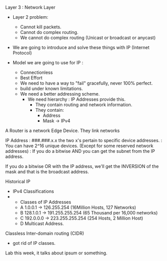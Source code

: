 Layer 3 : Network Layer
  * Layer 2 problem:
    * Cannot kill packets.
    * Cannot do complex routing.
    * We cannot do complex routing (Unicast or broadcast or anycast)
  * We are going to introduce and solve these things with IP (Internet Protocol)

  * Model we are going to use for IP : 
    - Connectionless
    - Best Effort
    - We need to have a way to "fail" gracefully, never 100% perfect.
    - build under known limitations.
    - We need a better addressing scheme.
      * We need hierarchy : IP Addresses provide this.
        - They contain routing and network information.
        - They contain:
          - Address
          - Mask
          -> IPv4


A Router is a network Edge Device.
They link networks

IP Address  : ###.###.x.x the two x's pertain to specific device addresses.
            : You can have 2^16 unique devices. (Except for some reserved network addresses)
            : If you do a bitwise AND you can get the subnet from the IP address.

If you do a bitwise OR with the IP address, we'll get the INVERSION of the mask and that is the 
broadcast address.

Historical IP
  * IPv4 Classifications
  * * Classes of IP Addresses
    - A 1.0.0.1 -> 126.255.254 (16Million Hosts, 127 Networks)
    - B 128.1.0.1 -> 191.255.255.254 (65 Thousand per 16,000 networks)
    - C 192.0.0.0 -> 223.255.255.254 (254 Hosts, 2 Million Host)
    - D Multicast Address.

Classless Inter-domain routing (CIDR)
  * got rid of IP classes.


Lab this week, it talks about ipsum or something.

